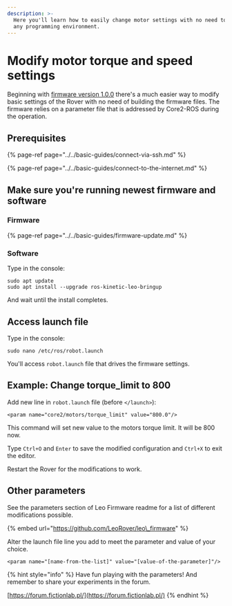 ```yaml
---
description: >-
  Here you'll learn how to easily change motor settings with no need to set up
  any programming environment.
---
```


# Modify motor torque and speed settings

Beginning with [firmware version 1.0.0](https://github.com/LeoRover/leo_firmware) there's a much easier way to modify basic settings of the Rover with no need of building the firmware files. The firmware relies on a parameter file that is addressed by Core2-ROS during the operation.

## Prerequisites

{% page-ref page="../../basic-guides/connect-via-ssh.md" %}

{% page-ref page="../../basic-guides/connect-to-the-internet.md" %}

## Make sure you're running newest firmware and software

### Firmware

{% page-ref page="../../basic-guides/firmware-update.md" %}

### Software

Type in the console:

```text
sudo apt update
sudo apt install --upgrade ros-kinetic-leo-bringup
```

And wait until the install completes.

## Access launch file

Type in the console:

```text
sudo nano /etc/ros/robot.launch
```

You'll access `robot.launch` file that drives the firmware settings.

## Example: Change torque\_limit to 800

Add new line in `robot.launch` file \(before `</launch>`\):

```text
<param name="core2/motors/torque_limit" value="800.0"/>
```

This command will set new value to the motors torque limit. It will be 800 now.

Type `Ctrl+O` and `Enter` to save the modified configuration and `Ctrl+X` to exit the editor.

Restart the Rover for the modifications to work.

## Other parameters

See the parameters section of Leo Firmware readme for a list of different modifications possible. 

{% embed url="https://github.com/LeoRover/leo\_firmware" %}

Alter the launch file line you add to meet the parameter and value of your choice.

```text
<param name="[name-from-the-list]" value="[value-of-the-parameter]"/>
```

{% hint style="info" %}
Have fun playing with the parameters! And remember to share your experiments in the forum.

[https://forum.fictionlab.pl/](https://forum.fictionlab.pl/)
{% endhint %}


